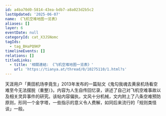 ```yaml
---
id: a4ba70d0-5814-43ea-bdb7-a8a023d2b5c2
lastUpdated: '2025-06-07'
name: 《飞机空难地图一览表》
aliases: []
layer: 6
eventDate: null
categoryId: cat_X3JSNomc
tagIds:
  - tag_BHaPQ9KP
timelineEvents: []
relations: []
titledLinks:
  - title: '相關連結: 《飞机空难地图一览表》'
    url: 'https://tianya.at/thread/0/10275110/1.html?s'
---
```

天涯用户「黄田机场李竟生」2013年发布的一篇贴文《鬼勾我魂去黄泉机场看空难至今无法摆脱（重整）》。内容为人生自传回忆录，讲述了自己对飞机空难事故以及相关灵异事件的研究。该帖内容偏执，文风十分机械，文内附上了八条空难预防原则，形同一个金字塔，一些指示的意义令人费解，如同后来流行的「规则类怪谈」一般。
